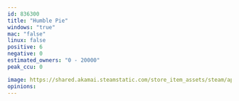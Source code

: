```yaml
---
id: 836300
title: "Humble Pie"
windows: "true"
mac: "false"
linux: false
positive: 6
negative: 0
estimated_owners: "0 - 20000"
peak_ccu: 0

image: https://shared.akamai.steamstatic.com/store_item_assets/steam/apps/836300/header.jpg?t=1525762980
opinions:
---
```

